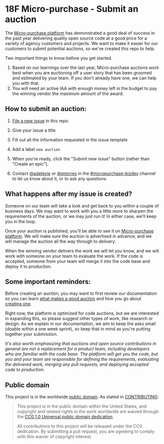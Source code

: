 # 18F Micro-purchase - Submit an auction
The [Micro-purchase platform](https://micropurchase.18f.gov) has demonstrated a good deal of success in the past year delivering quality open source code at a good price for a variety of agency customers and projects. We want to make it easier for our customers to submit potential auctions, so we've created this repo to help.

Two important things to know before you get started. 

1. Based on our learnings over the last year, Micro-purchase auctions work best when you are auctioning off a user story that has been groomed and estimated by your team. If you don't already have one, we can help you with that. 
2. You will need an active IAA with enough money left in the budget to pay the winning vendor the maximum amount of the award.


## How to submit an auction:

1. [File a new issue](https://github.com/18F/micropurchase-auctions/issues/new) in this repo.

2. Give your issue a title

2. Fill out all the information requested in the issue template

3. Add a label `new auction`

4. When you're ready, click the "Submit new issue" button (rather than "Create an epic").

5. Contact [@adelevie](https://gsa-tts.slack.com/messages/@adelevie/) or [@mtorres](https://gsa-tts.slack.com/messages/@mtorres/) in the [#micropurchase-bizdev](https://gsa-tts.slack.com/messages/micropurchase-bizdev/) channel to let us know about it, or to ask any questions.

## What happens after my issue is created?
Someone on our team will take a look and get back to you within a couple of business days. We may want to work with you a little more to sharpen the requirements of the auction, or we may just run it! In either case, we'll keep you in the loop. 

Once your auction is published, you'll be able to see it on [Micro-purchase platform](https://micropurchase.18f.gov). We will make sure the auction is advertised in advance, and we will manage the auction all the way through to delivery.

When the winning vendor delivers the work we will let you know, and we will work with someone on your team to evaluate the work. If the code is accepted, someone from your team will merge it into the code base and deploy it to production.

## Some important reminders:

Before creating an auction, you may want to first review our documentation so you can learn [what makes a good auction](https://micropurchase.18f.gov/docs/getting_started) and how you go about [creating one](https://micropurchase.18f.gov/docs/getting_started).

Right now, the platform is optimized for code auctions, but we are interested in expanding this, so please suggest other types of work, like research or design. As we explain in our documentation, we aim to keep the asks small (doable within a one week sprint), so keep that in mind as you're putting together your submission.

_It's also worth emphasizing that auctions and open source contributions in general are not a replacement for a product team, including developers who are familiar with the code base. The platform will get you the code, but you and your team are responsible for defining the requirements, evaluating the delivered work, merging any pull requests, and deploying accepted code to production._


## Public domain

This project is in the worldwide [public domain](LICENSE.md). As stated in [CONTRIBUTING](CONTRIBUTING.md):

> This project is in the public domain within the United States, and copyright and related rights in the work worldwide are waived through the [CC0 1.0 Universal public domain dedication](https://creativecommons.org/publicdomain/zero/1.0/).
>
> All contributions to this project will be released under the CC0 dedication. By submitting a pull request, you are agreeing to comply with this waiver of copyright interest.

